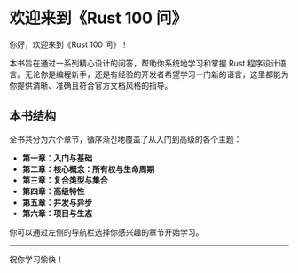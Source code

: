 # 欢迎来到《Rust 100 问》

你好，欢迎来到《Rust 100 问》！

本书旨在通过一系列精心设计的问答，帮助你系统地学习和掌握 Rust 程序设计语言。无论你是编程新手，还是有经验的开发者希望学习一门新的语言，这里都能为你提供清晰、准确且符合官方文档风格的指导。

## 本书结构

全书共分为六个章节，循序渐진地覆盖了从入门到高级的各个主题：

- **第一章：入门与基础**
- **第二章：核心概念：所有权与生命周期**
- **第三章：复合类型与集合**
- **第四章：高级特性**
- **第五章：并发与异步**
- **第六章：项目与生态**

你可以通过左侧的导航栏选择你感兴趣的章节开始学习。

---

祝你学习愉快！